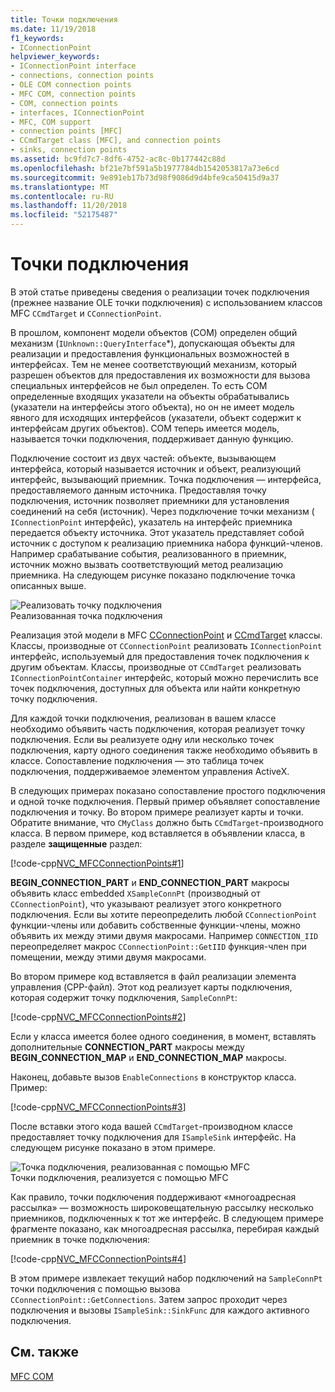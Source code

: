 ```yaml
---
title: Точки подключения
ms.date: 11/19/2018
f1_keywords:
- IConnectionPoint
helpviewer_keywords:
- IConnectionPoint interface
- connections, connection points
- OLE COM connection points
- MFC COM, connection points
- COM, connection points
- interfaces, IConnectionPoint
- MFC, COM support
- connection points [MFC]
- CCmdTarget class [MFC], and connection points
- sinks, connection points
ms.assetid: bc9fd7c7-8df6-4752-ac8c-0b177442c88d
ms.openlocfilehash: bf21e7bf591a5b1977784db1542053817a73e6cd
ms.sourcegitcommit: 9e891eb17b73d98f9086d9d4bfe9ca50415d9a37
ms.translationtype: MT
ms.contentlocale: ru-RU
ms.lasthandoff: 11/20/2018
ms.locfileid: "52175487"
---
```

# <a name="connection-points"></a>Точки подключения

В этой статье приведены сведения о реализации точек подключения (прежнее название OLE точки подключения) с использованием классов MFC `CCmdTarget` и `CConnectionPoint`.

В прошлом, компонент модели объектов (COM) определен общий механизм (`IUnknown::QueryInterface`*), допускающая объекты для реализации и предоставления функциональных возможностей в интерфейсах. Тем не менее соответствующий механизм, который разрешен объектов для предоставления их возможности для вызова специальных интерфейсов не был определен. То есть COM определенные входящих указатели на объекты обрабатывались (указатели на интерфейсы этого объекта), но он не имеет модель явного для исходящих интерфейсов (указатели, объект содержит к интерфейсам других объектов). COM теперь имеется модель, называется точки подключения, поддерживает данную функцию.

Подключение состоит из двух частей: объекте, вызывающем интерфейса, который называется источник и объект, реализующий интерфейс, вызывающий приемник. Точка подключения — интерфейса, предоставляемого данным источника. Предоставляя точку подключения, источник позволяет приемники для установления соединений на себя (источник). Через подключение точки механизм ( `IConnectionPoint` интерфейс), указатель на интерфейс приемника передается объекту источника. Этот указатель представляет собой источник с доступом к реализацию приемника набора функций-членов. Например срабатывание события, реализованного в приемник, источник можно вызвать соответствующий метод реализацию приемника. На следующем рисунке показано подключение точка описанных выше.

![Реализовать точку подключения](../mfc/media/vc37lh1.gif "реализации точки подключения") <br/>
Реализованная точка подключения

Реализация этой модели в MFC [CConnectionPoint](../mfc/reference/cconnectionpoint-class.md) и [CCmdTarget](../mfc/reference/ccmdtarget-class.md) классы. Классы, производные от `CConnectionPoint` реализовать `IConnectionPoint` интерфейс, используемый для предоставления точек подключения к другим объектам. Классы, производные от `CCmdTarget` реализовать `IConnectionPointContainer` интерфейс, который можно перечислить все точек подключения, доступных для объекта или найти конкретную точку подключения.

Для каждой точки подключения, реализован в вашем классе необходимо объявить часть подключения, которая реализует точку подключения. Если вы реализуете одну или несколько точек подключения, карту одного соединения также необходимо объявить в классе. Сопоставление подключения — это таблица точек подключения, поддерживаемое элементом управления ActiveX.

В следующих примерах показано сопоставление простого подключения и одной точке подключения. Первый пример объявляет сопоставление подключения и точку. Во втором примере реализует карты и точки. Обратите внимание, что `CMyClass` должно быть `CCmdTarget`-производного класса. В первом примере, код вставляется в объявлении класса, в разделе **защищенные** раздел:

[!code-cpp[NVC_MFCConnectionPoints#1](../mfc/codesnippet/cpp/connection-points_1.h)]

**BEGIN_CONNECTION_PART** и **END_CONNECTION_PART** макросы объявить класс embedded `XSampleConnPt` (производный от `CConnectionPoint`), что указывают реализует этого конкретного подключения. Если вы хотите переопределить любой `CConnectionPoint` функции-члены или добавить собственные функции-члены, можно объявить их между этими двумя макросами. Например `CONNECTION_IID` переопределяет макрос `CConnectionPoint::GetIID` функция-член при помещении, между этими двумя макросами.

Во втором примере код вставляется в файл реализации элемента управления (CPP-файл). Этот код реализует карты подключения, которая содержит точку подключения, `SampleConnPt`:

[!code-cpp[NVC_MFCConnectionPoints#2](../mfc/codesnippet/cpp/connection-points_2.cpp)]

Если у класса имеется более одного соединения, в момент, вставлять дополнительные **CONNECTION_PART** макросы между **BEGIN_CONNECTION_MAP** и **END_CONNECTION_MAP** макросы.

Наконец, добавьте вызов `EnableConnections` в конструктор класса. Пример:

[!code-cpp[NVC_MFCConnectionPoints#3](../mfc/codesnippet/cpp/connection-points_3.cpp)]

После вставки этого кода вашей `CCmdTarget`-производном классе предоставляет точку подключения для `ISampleSink` интерфейс. На следующем рисунке показано в этом примере.

![Точка подключения, реализованная с помощью MFC](../mfc/media/vc37lh2.gif "точка подключения, реализованная с помощью MFC") <br/>
Точки подключения, реализуется с помощью MFC

Как правило, точки подключения поддерживают «многоадресная рассылка» — возможность широковещательную рассылку несколько приемников, подключенных к тот же интерфейс. В следующем примере фрагменте показано, как многоадресная рассылка, перебирая каждый приемник в точке подключения:

[!code-cpp[NVC_MFCConnectionPoints#4](../mfc/codesnippet/cpp/connection-points_4.cpp)]

В этом примере извлекает текущий набор подключений на `SampleConnPt` точки подключения с помощью вызова `CConnectionPoint::GetConnections`. Затем запрос проходит через подключения и вызовы `ISampleSink::SinkFunc` для каждого активного подключения.

## <a name="see-also"></a>См. также

[MFC COM](../mfc/mfc-com.md)

